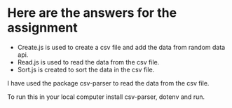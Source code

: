 # Here are the answers for the assignment

* Create.js is used to create a csv file and add the data from random data api.
* Read.js is used to read the data from the csv file.
* Sort.js is created to sort the data in the csv file.

I have used the package csv-parser to read the data from the csv file. 

To run this in your local computer install csv-parser, dotenv and run.
